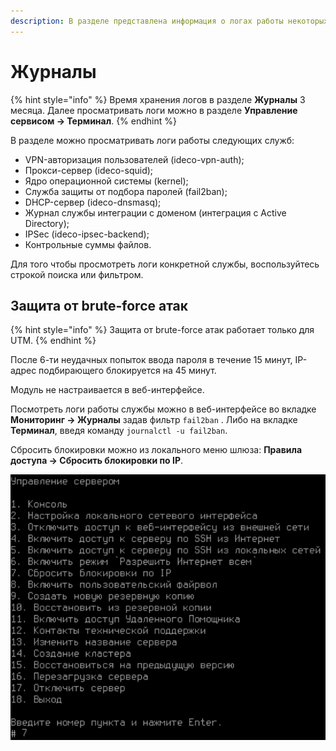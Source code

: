 ```yaml
---
description: В разделе представлена информация о логах работы некоторых служб.
---
```


# Журналы

{% hint style="info" %}
Время хранения логов в разделе **Журналы** 3 месяца. Далее просматривать логи можно в разделе **Управление сервисом -> Терминал**.
{% endhint %}

В разделе можно просматривать логи работы следующих служб:

* VPN-авторизация пользователей (ideco-vpn-auth);
* Прокси-сервер (ideco-squid);
* Ядро операционной системы (kernel);
* Служба защиты от подбора паролей (fail2ban);
* DHCP-сервер (ideco-dnsmasq);
* Журнал службы интеграции с доменом (интеграция с Active Directory);
* IPSec (ideco-ipsec-backend);
* Контрольные суммы файлов.

Для того чтобы просмотреть логи конкретной службы, воспользуйтесь строкой поиска или фильтром.

## Защита от brute-force атак

{% hint style="info" %} 
Защита от brute-force атак работает только для UTM. 
{% endhint %}

После 6-ти неудачных попыток ввода пароля в течение 15 минут, IP-адрес подбирающего блокируется на 45 минут.

Модуль не настраивается в веб-интерфейсе.

Посмотреть логи работы службы можно в веб-интерфейсе во вкладке **Мониторинг -> Журналы** задав фильтр `fail2ban` . Либо на вкладке **Терминал**, введя команду `journalctl -u fail2ban`.

Сбросить блокировки можно из локального меню шлюза: **Правила доступа -> Сбросить блокировки по IP**.

![](../../.gitbook/assets/bruteforce.png)

